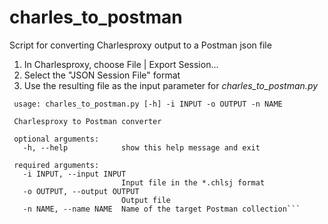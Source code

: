 # charles_to_postman
Script for converting Charlesproxy output to a Postman json file

1) In Charlesproxy, choose File | Export Session...
2) Select the "JSON Session File" format
3) Use the resulting file as the input parameter for *charles\_to\_postman.py* 

```
 usage: charles_to_postman.py [-h] -i INPUT -o OUTPUT -n NAME
 
 Charlesproxy to Postman converter
 
 optional arguments:
   -h, --help            show this help message and exit
 
 required arguments:
   -i INPUT, --input INPUT
                         Input file in the *.chlsj format
   -o OUTPUT, --output OUTPUT
                         Output file
   -n NAME, --name NAME  Name of the target Postman collection```
